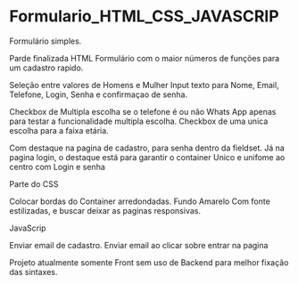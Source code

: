 # Formulario_HTML_CSS_JAVASCRIP

Formulário simples.
 
Parde finalizada HTML
Formulário com o maior números de funções para um cadastro rapido. 

Seleção entre valores de Homens e Mulher
Input texto para Nome, Email, Telefone, Login, Senha e confirmaçao de senha.

Checkbox de Multipla escolha se o telefone é ou não Whats App apenas para testar a funcionalidade multipla escolha. 
Checkbox de uma unica escolha para a faixa etária.

Com destaque na pagina de cadastro, para senha dentro da fieldset. 
Já na pagina login, o destaque está para garantir o container Unico e unifome ao centro com Login e senha


Parte do CSS

Colocar bordas do Container arredondadas. 
Fundo Amarelo 
Com fonte estilizadas, 
e buscar deixar as paginas responsivas. 

JavaScrip

Enviar email de cadastro.
Enviar email ao clicar sobre entrar na pagina

Projeto atualmente somente Front sem uso de Backend para melhor fixação das sintaxes.
